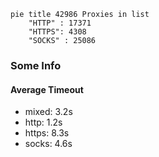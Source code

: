 
```mermaid
pie title 42986 Proxies in list
    "HTTP" : 17371
    "HTTPS": 4308
    "SOCKS" : 25086
```

### Some Info
#### Average Timeout

- mixed: 3.2s
- http: 1.2s
- https: 8.3s
- socks: 4.6s